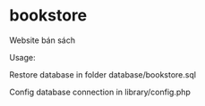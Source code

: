 # bookstore
Website bán sách

Usage:

Restore database in folder database/bookstore.sql

Config database connection in library/config.php
